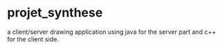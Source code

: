 projet_synthese
===============

a client/server drawing application using java for the server part and c++ for the client side.
